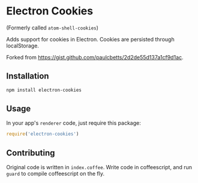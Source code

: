 # Electron Cookies

(Formerly called `atom-shell-cookies`)

Adds support for cookies in Electron. Cookies are persisted through localStorage.

Forked from https://gist.github.com/paulcbetts/2d2de55d137a1cf9d1ac.

## Installation

```bash
npm install electron-cookies
```

## Usage

In your app's `renderer` code, just require this package:

```js
require('electron-cookies')
```

## Contributing

Original code is written in `index.coffee`. Write code in coffeescript, and run `guard` to compile coffeescript on the fly.
